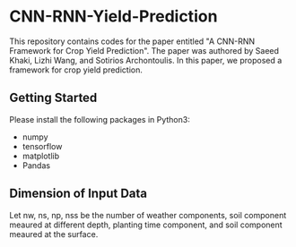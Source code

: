 # CNN-RNN-Yield-Prediction



This repository contains codes for the paper entitled "A CNN-RNN Framework for Crop Yield Prediction". The paper was authored by Saeed Khaki, Lizhi Wang, and Sotirios Archontoulis. In this paper, we proposed a framework for crop yield prediction.



## Getting Started 

Please install the following packages in Python3:

- numpy
- tensorflow
- matplotlib
- Pandas


## Dimension of Input Data

Let nw, ns, np, nss be the number of weather components, soil component meaured at different depth, planting time component, and soil component meaured at the surface.
